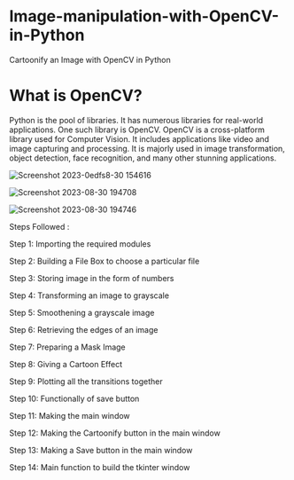 # Image-manipulation-with-OpenCV-in-Python
Cartoonify an Image with OpenCV in Python

# What is OpenCV?
Python is the pool of libraries. It has numerous libraries for real-world applications. One such library is OpenCV. OpenCV is a cross-platform library used for Computer Vision. It includes applications like video and image capturing and processing. It is majorly used in image transformation, object detection, face recognition, and many other stunning applications.



![Screenshot 2023-0edfs8-30 154616](https://github.com/AryanGupta2708/Image-manipulation-with-OpenCV-in-Python/assets/111694369/0088fa1c-a8f5-49a8-87d7-0d872e657801)

![Screenshot 2023-08-30 194708](https://github.com/AryanGupta2708/Image-manipulation-with-OpenCV-in-Python/assets/111694369/109f3499-9c00-4c73-be58-c4dbf94b32b5)

![Screenshot 2023-08-30 194746](https://github.com/AryanGupta2708/Image-manipulation-with-OpenCV-in-Python/assets/111694369/dcba13be-443a-489b-a4c6-b9f57e26f476)

Steps Followed :

Step 1: Importing the required modules

Step 2: Building a File Box to choose a particular file

Step 3: Storing image in the form of numbers

Step 4: Transforming an image to grayscale

Step 5: Smoothening a grayscale image

Step 6: Retrieving the edges of an image

Step 7: Preparing a Mask Image

Step 8: Giving a Cartoon Effect

Step 9: Plotting all the transitions together

Step 10: Functionally of save button

Step 11: Making the main window

Step 12: Making the Cartoonify button in the main window

Step 13: Making a Save button in the main window

Step 14: Main function to build the tkinter window
